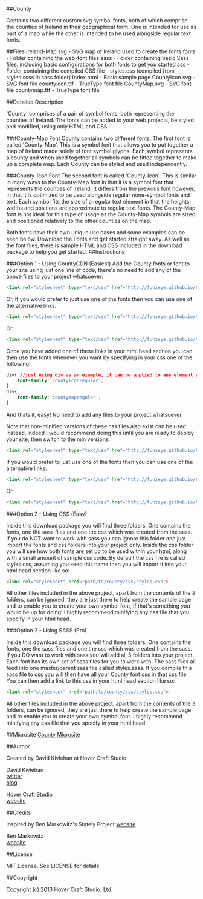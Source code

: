 ##County

Contains two different custom svg symbol fonts, both of which comprise the counties of Ireland in their geographical form. One is intended for use as part of a map while the other is intended to be used alongside regular text fonts.

##Files
    Ireland-Map.svg - SVG map of Ireland used to create the fonts
    fonts           - Folder containing the web-font files
    sass            - Folder containing basic Sass files, including basic configurations for both fonts to get you started
    css             - Folder containing the compiled CSS file - styles.css (compiled from styles.scss in sass folder)
    Index.html      - Basic sample page
    CountyIcon.svg  - SVG font file
    countyicon.ttf  - TrueType font file
    CountyMap.svg   - SVG font file
    countymap.ttf   - TrueType font file

##Detailed Description

'County' comprises of a pair of symbol fonts, both representing the counties of Ireland. The fonts can be added to your web projects, be styled and modified, using only HTML and CSS. 

###County-Map Font
County contains two different fonts. The first font is called 'County-Map'. This is a symbol font that allows you to put together a map of Ireland made solely of font symbol glyphs. Each symbol represents a county and when used together all symbols can be fitted together to make up a complete map. Each County can be styled and used independently.

###County-Icon Font
The second font is called 'County-Icon'. This is similar in many ways to the County-Map font in that it is a symbol font that represents the counties of Ireland. It differs from the previous font however, in that it is optimized to be used alongside regular none-symbol fonts and text. Each symbol fits the size of a regular text element in that the heights, widths and positions are approximate to regular text fonts. The County-Map font is not ideal for this type of usage as the County-Map symbols are sized and positioned relatively to the other counties on the map. 

Both fonts have their own unique use cases and some examples can be seen below. Download the Fonts and get started straight away. As well as the font files, there is sample HTML and CSS included in the download package to help you get started.
##Instructions

###Option 1 - Using CountyCDN (Easiest)
Add the County fonts or font to your site using just one line of code, there's no need to add any of the above files to your project whatsoever:
```html
<link rel="stylesheet" type="text/css" href="http://funzeye.github.io/County/CountyCDN/css/county-fonts.min.css">
```
Or,
If you would prefer to just use one of the fonts then you can use one of the alternative links:
```html
<link rel="stylesheet" type="text/css" href="http://funzeye.github.io/County/CountyCDN/css/county-map-font.min.css">
```
Or:
```html
<link rel="stylesheet" type="text/css" href="http://funzeye.github.io/County/CountyCDN/css/county-icon-font.min.css">
```

Once you have added one of these links in your html head section you can then use the fonts whenever you want by specifying in your css one of the following:
```css
div{ //just using div as an example, it can be applied to any element you wish
	font-family:'countyiconregular';
}
div{
	font-family:'countymapregular';
}
```
And thats it, easy! No need to add any files to your project whatsoever. 

Note that non-minified versions of these css files also exist can be used instead, indeed I would recommend doing this until you are ready to deploy your site, then switch to the min versions.
```html
<link rel="stylesheet" type="text/css" href="http://funzeye.github.io/County/CountyCDN/css/county-fonts.css">
```
If you would prefer to just use one of the fonts then you can use one of the alternative links:
```html
<link rel="stylesheet" type="text/css" href="http://funzeye.github.io/County/CountyCDN/css/county-map-font.css">
```
Or:
```html
<link rel="stylesheet" type="text/css" href="http://funzeye.github.io/County/CountyCDN/css/county-icon-font.css">
```

###Option 2 - Using CSS (Easy)

Inside this download package you will find three folders. One contains the fonts, one the sass files and one the css which was created from the sass. If you do NOT want to work with sass you can ignore this folder and just import the fonts and css folders into your project only. Inside the css folder you will see how both fonts are set up to be used within your html, along with a small amount of sample css code.
By default the css file is called styles.css, assuming you keep this name then you will import it into your html head section like so:
    
```html
<link rel="stylesheet" href="path/to/county/css/styles.css">
```
All other files included in the above project, apart from the contents of the 2 folders, can be ignored, they are just there to help create the sample page and to enable you to create your own symbol font, if that's something you would be up for doing!
I highly recommend minifying any css file that you specify in your html head.

###Option 2 - Using SASS (Pro)

Inside this download package you will find three folders. One contains the fonts, one the sass files and one the css which was created from the sass. If you DO want to work with sass you will add all 3 folders into your project. Each font has its own set of sass files for you to work with. The sass files all feed into one master/parent sass file called styles.sass. If you compile this sass file to css you will then have all your County font css in that css file. You can then add a link to this css in your html head section like so:
    
```html
<link rel="stylesheet" href="path/to/county/css/styles.css">
```
All other files included in the above project, apart from the contents of the 3 folders, can be ignored, they are just there to help create the sample page and to enable you to create your own symbol font.
I highly recommend minifying any css file that you specify in your html head.


##Microsite
[County Microsite](https://funzeye.github.com/County/)

##Author

Created by David Kivlehan at Hover Craft Studio. 

David Kivlehan   
[twitter](http://www.twitter.com/funzeye)  
[blog](http://hovercraftie.tumblr.com/)  

Hover Craft Studio  
[website](http://www.hovercraftstudio.ie/) 

##Credits

Inspired by Ben Markowitz's Stately Project
[website](http://intridea.github.io/stately/)

Ben Markowitz   
[website](http://www.benmarkowitz.com)  

##License

MIT License. See LICENSE for details.

##Copyright

Copyright (c) 2013 Hover Craft Studio, Ltd.
